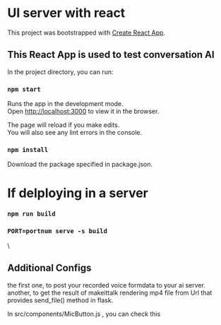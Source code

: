 # UI server with react

This project was bootstrapped with [Create React App](https://github.com/facebook/create-react-app).

## This React App is used to test conversation AI

In the project directory, you can run:

### `npm start`

Runs the app in the development mode.\
Open [http://localhost:3000](http://localhost:3000) to view it in the browser.

The page will reload if you make edits.\
You will also see any lint errors in the console.

### `npm install`
Download the package specified in package.json.

# If delploying in a server

### `npm run build`

### `PORT=portnum serve -s build`
\
## Additional Configs
the first one, to post your recorded voice formdata to your ai server.
another, to get the result of makeittalk rendering mp4 file from Url that provides send_file() method in flask.


In src/components/MicButton.js , you can check this 



